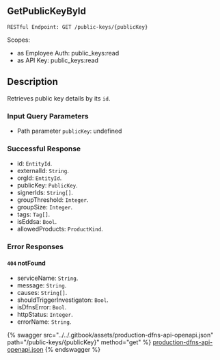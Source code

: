 
## GetPublicKeyById
`RESTful Endpoint: GET /public-keys/{publicKey}`

Scopes:
 * as Employee Auth: public_keys:read
 * as API Key: public_keys:read

## Description

Retrieves public key details by its `id`.

### Input Query Parameters
* Path parameter `publicKey`: undefined  
  

### Successful Response
* id: `EntityId`. 
* externalId: `String`. 
* orgId: `EntityId`. 
* publicKey: `PublicKey`. 
* signerIds: `String[]`. 
* groupThreshold: `Integer`. 
* groupSize: `Integer`. 
* tags: `Tag[]`. 
* isEddsa: `Bool`. 
* allowedProducts: `ProductKind`. 

### Error Responses
#### `404` **notFound** 

* serviceName: `String`. 
* message: `String`. 
* causes: `String[]`. 
* shouldTriggerInvestigaton: `Bool`. 
* isDfnsError: `Bool`. 
* httpStatus: `Integer`. 
* errorName: `String`. 

{% swagger src="../../.gitbook/assets/production-dfns-api-openapi.json" path="/public-keys/{publicKey}" method="get" %}
[production-dfns-api-openapi.json](../../.gitbook/assets/production-dfns-api-openapi.json)
{% endswagger %}
